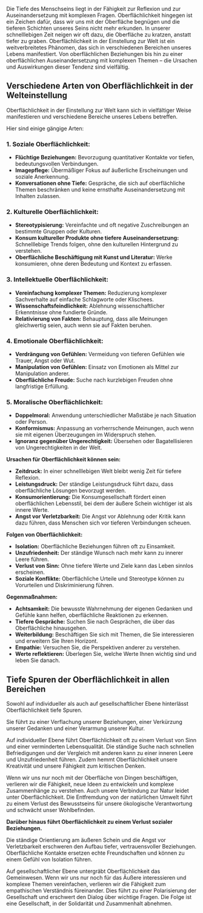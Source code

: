 Die Tiefe des Menschseins liegt in der Fähigkeit zur Reflexion und zur Auseinandersetzung mit komplexen Fragen. Oberflächlichkeit hingegen ist ein Zeichen dafür, dass wir uns mit der Oberfläche begnügen und die tieferen Schichten unseres Seins nicht mehr erkunden. In unserer schnelllebigen Zeit neigen wir oft dazu, die Oberfläche zu kratzen, anstatt tiefer zu graben. Oberflächlichkeit in der Einstellung zur Welt  ist ein weitverbreitetes Phänomen, das sich in verschiedenen Bereichen unseres Lebens manifestiert. Von oberflächlichen Beziehungen bis hin zu einer oberflächlichen Auseinandersetzung mit komplexen Themen – die Ursachen und Auswirkungen dieser Tendenz sind vielfältig.

## Verschiedene Arten von Oberflächlichkeit in der Welteinstellung

Oberflächlichkeit in der Einstellung zur Welt kann sich in vielfältiger Weise manifestieren und verschiedene Bereiche unseres Lebens betreffen. 

Hier sind einige gängige Arten:

### **1\. Soziale Oberflächlichkeit:**

* **Flüchtige Beziehungen:** Bevorzugung quantitativer Kontakte vor tiefen, bedeutungsvollen Verbindungen.  
* **Imagepflege:** Übermäßiger Fokus auf äußerliche Erscheinungen und soziale Anerkennung.  
* **Konversationen ohne Tiefe:** Gespräche, die sich auf oberflächliche Themen beschränken und keine ernsthafte Auseinandersetzung mit Inhalten zulassen.

### **2\. Kulturelle Oberflächlichkeit:**

* **Stereotypisierung:** Vereinfachte und oft negative Zuschreibungen an bestimmte Gruppen oder Kulturen.  
* **Konsum kultureller Produkte ohne tiefere Auseinandersetzung:** Schnelllebige Trends folgen, ohne den kulturellen Hintergrund zu verstehen.  
* **Oberflächliche Beschäftigung mit Kunst und Literatur:** Werke konsumieren, ohne deren Bedeutung und Kontext zu erfassen.

### **3\. Intellektuelle Oberflächlichkeit:**

* **Vereinfachung komplexer Themen:** Reduzierung komplexer Sachverhalte auf einfache Schlagworte oder Klischees.  
* **Wissenschaftsfeindlichkeit:** Ablehnung wissenschaftlicher Erkenntnisse ohne fundierte Gründe.  
* **Relativierung von Fakten:** Behauptung, dass alle Meinungen gleichwertig seien, auch wenn sie auf Fakten beruhen.

### **4\. Emotionale Oberflächlichkeit:**

* **Verdrängung von Gefühlen:** Vermeidung von tieferen Gefühlen wie Trauer, Angst oder Wut.  
* **Manipulation von Gefühlen:** Einsatz von Emotionen als Mittel zur Manipulation anderer.  
* **Oberflächliche Freude:** Suche nach kurzlebigen Freuden ohne langfristige Erfüllung.

### **5\. Moralische Oberflächlichkeit:**

* **Doppelmoral:** Anwendung unterschiedlicher Maßstäbe je nach Situation oder Person.  
* **Konformismus:** Anpassung an vorherrschende Meinungen, auch wenn sie mit eigenen Überzeugungen im Widerspruch stehen.  
* **Ignoranz gegenüber Ungerechtigkeit:** Übersehen oder Bagatellisieren von Ungerechtigkeiten in der Welt.

**Ursachen für Oberflächlichkeit können sein:**

* **Zeitdruck:** In einer schnelllebigen Welt bleibt wenig Zeit für tiefere Reflexion.  
* **Leistungsdruck:** Der ständige Leistungsdruck führt dazu, dass oberflächliche Lösungen bevorzugt werden.  
* **Konsumorientierung:** Die Konsumgesellschaft fördert einen oberflächlichen Lebensstil, bei dem der äußere Schein wichtiger ist als innere Werte.  
* **Angst vor Verletzbarkeit:** Die Angst vor Ablehnung oder Kritik kann dazu führen, dass Menschen sich vor tieferen Verbindungen scheuen.

**Folgen von Oberflächlichkeit:**

* **Isolation:** Oberflächliche Beziehungen führen oft zu Einsamkeit.  
* **Unzufriedenheit:** Der ständige Wunsch nach mehr kann zu innerer Leere führen.  
* **Verlust von Sinn:** Ohne tiefere Werte und Ziele kann das Leben sinnlos erscheinen.  
* **Soziale Konflikte:** Oberflächliche Urteile und Stereotype können zu Vorurteilen und Diskriminierung führen.

**Gegenmaßnahmen:**

* **Achtsamkeit:** Die bewusste Wahrnehmung der eigenen Gedanken und Gefühle kann helfen, oberflächliche Reaktionen zu erkennen.  
* **Tiefere Gespräche:** Suchen Sie nach Gesprächen, die über das Oberflächliche hinausgehen.  
* **Weiterbildung:** Beschäftigen Sie sich mit Themen, die Sie interessieren und erweitern Sie Ihren Horizont.  
* **Empathie:** Versuchen Sie, die Perspektiven anderer zu verstehen.  
* **Werte reflektieren:** Überlegen Sie, welche Werte Ihnen wichtig sind und leben Sie danach.

## Tiefe Spuren der Oberflächlichkeit in allen Bereichen

Sowohl auf individueller als auch auf gesellschaftlicher Ebene hinterlässt Oberflächlichkeit tiefe Spuren. 

Sie führt zu einer Verflachung unserer Beziehungen, einer Verkürzung unserer Gedanken und einer Verarmung unserer Kultur. 

Auf individueller Ebene führt Oberflächlichkeit oft zu einem Verlust von Sinn und einer verminderten Lebensqualität. Die ständige Suche nach schnellen Befriedigungen und der Vergleich mit anderen kann zu einer inneren Leere und Unzufriedenheit führen. Zudem hemmt Oberflächlichkeit unsere Kreativität und unsere Fähigkeit zum kritischen Denken. 

Wenn wir uns nur noch mit der Oberfläche von Dingen beschäftigen, verlieren wir die Fähigkeit, neue Ideen zu entwickeln und komplexe Zusammenhänge zu verstehen. Auch unsere Verbindung zur Natur leidet unter Oberflächlichkeit. Die Entfremdung von der natürlichen Umwelt führt zu einem Verlust des Bewusstseins für unsere ökologische Verantwortung und schwächt unser Wohlbefinden. 

**Darüber hinaus führt Oberflächlichkeit zu einem Verlust sozialer Beziehungen.** 

Die ständige Orientierung am äußeren Schein und die Angst vor Verletzbarkeit erschweren den Aufbau tiefer, vertrauensvoller Beziehungen. Oberflächliche Kontakte ersetzen echte Freundschaften und können zu einem Gefühl von Isolation führen. 

Auf gesellschaftlicher Ebene untergräbt Oberflächlichkeit das Gemeinwesen. Wenn wir uns nur noch für das Äußere interessieren und komplexe Themen vereinfachen, verlieren wir die Fähigkeit zum empathischen Verständnis füreinander. Dies führt zu einer Polarisierung der Gesellschaft und erschwert den Dialog über wichtige Fragen. Die Folge ist eine Gesellschaft, in der Solidarität und Zusammenhalt abnehmen.